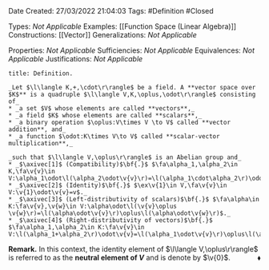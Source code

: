 <br />
<br />

Date Created: 27/03/2022 21:04:03
Tags: #Definition #Closed 

Types: _Not Applicable_
Examples: [[Function Space (Linear Algebra)]]
Constructions: [[Vector]]
Generalizations: _Not Applicable_

Properties: _Not Applicable_
Sufficiencies: _Not Applicable_
Equivalences: _Not Applicable_
Justifications: _Not Applicable_

``` ad-Definition
title: Definition.

_Let $\l\langle K,+,\cdot\r\rangle$ be a field. A **vector space over $K$** is a quadruple $\l\langle V,K,\oplus,\odot\r\rangle$ consisting of_
* _a set $V$ whose elements are called **vectors**,_
* _a field $K$ whose elements are called **scalars**,_
* _a binary operation $\oplus:V\times V \to V$ called **vector addition**, and_
* _a function $\odot:K\times V\to V$ called **scalar-vector multiplication**,_

_such that $\l\langle V,\oplus\r\rangle$ is an Abelian group and_
* _$\axivec[1]$ (Compatibility)$\bf{.}$ $\fa\alpha_1,\alpha_2\in K,\fa\v{v}\in V:\alpha_1\odot\l(\alpha_2\odot\v{v}\r)=\l(\alpha_1\cdot\alpha_2\r)\odot\v{v}$._
* _$\axivec[2]$ (Identity)$\bf{.}$ $\ex\v{1}\in V,\fa\v{v}\in V:\v{1}\odot\v{v}=v$._
* _$\axivec[3]$ (Left-distributivity of scalars)$\bf{.}$ $\fa\alpha\in K:\fa\v{v},\v{w}\in V:\alpha\odot\l(\v{v}\oplus \v{w}\r)=\l(\alpha\odot\v{v}\r)\oplus\l(\alpha\odot\v{w}\r)$._
* _$\axivec[4]$ (Right-distributivity of vectors)$\bf{.}$ $\fa\alpha_1,\alpha_2\in K:\fa\v{v}\in V:\l(\alpha_1+\alpha_2\r)\odot\v{v}=\l(\alpha_1\odot\v{v}\r)\oplus\l(\alpha_2\odot\v{w}\r)$._

```

**Remark.** In this context, the identity element of $\l\langle V,\oplus\r\rangle$ is referred to as the **neutral element of $V$** and is denote by $\v{0}$.<span style="float:right;">$\blacklozenge$</span>
